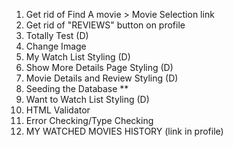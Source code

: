 1. Get rid of Find A movie > Movie Selection link
2. Get rid of "REVIEWS" button on profile
3. Totally Test (D)
4. Change Image
5. My Watch List Styling (D)
6. Show More Details Page Styling (D)
7. Movie Details and Review Styling (D)
8. Seeding the Database \*\*
9. Want to Watch List Styling (D)
10. HTML Validator
11. Error Checking/Type Checking
12. MY WATCHED MOVIES HISTORY (link in profile)
